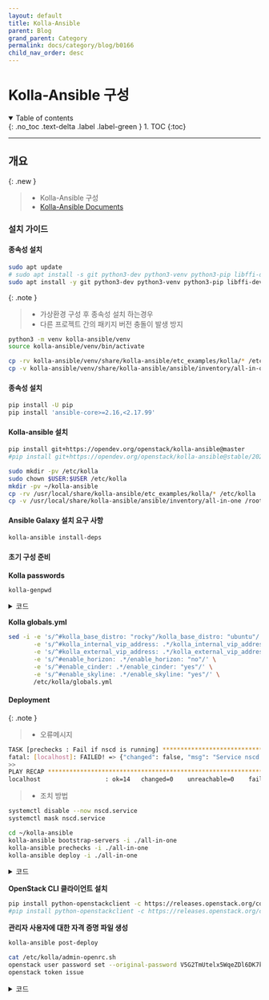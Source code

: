 ```yaml
---
layout: default
title: Kolla-Ansible
parent: Blog
grand_parent: Category
permalink: docs/category/blog/b0166
child_nav_order: desc
---
```


# Kolla-Ansible 구성

<details open markdown="block">
  <summary>
    Table of contents
  </summary>
  {: .no_toc .text-delta .label .label-green }
1. TOC
{:toc}
</details>

---

## 개요

{: .new }
> - Kolla-Ansible 구성
> - [Kolla-Ansible Documents](https://docs.openstack.org/kolla-ansible/latest/user/quickstart.html)

### 설치 가이드

#### **종속성 설치**

```bash
sudo apt update
# sudo apt install -s git python3-dev python3-venv python3-pip libffi-dev gcc libssl-dev
sudo apt install -y git python3-dev python3-venv python3-pip libffi-dev gcc libssl-dev
```

{: .note }
> - 가상환경 구성 후 종속성 설치 하는경우 
> - 다른 프로젝트 간의 패키지 버전 충돌이 발생 방지
> 
```bash
python3 -m venv kolla-ansible/venv
source kolla-ansible/venv/bin/activate
```
>
```bash
cp -rv kolla-ansible/venv/share/kolla-ansible/etc_examples/kolla/* /etc/kolla
cp -v kolla-ansible/venv/share/kolla-ansible/ansible/inventory/all-in-one .
```

#### **종속성 설치**

```bash
pip install -U pip
pip install 'ansible-core>=2.16,<2.17.99'
```

#### **Kolla-ansible 설치**

```bash
pip install git+https://opendev.org/openstack/kolla-ansible@master
#pip install git+https://opendev.org/openstack/kolla-ansible@stable/2024.2
```

```bash
sudo mkdir -pv /etc/kolla
sudo chown $USER:$USER /etc/kolla
mkdir -pv ~/kolla-ansible
cp -rv /usr/local/share/kolla-ansible/etc_examples/kolla/* /etc/kolla
cp -v /usr/local/share/kolla-ansible/ansible/inventory/all-in-one /root/kolla-ansible
```

#### **Ansible Galaxy 설치 요구 사항**

```bash
kolla-ansible install-deps
```

#### **초기 구성 준비**

**Kolla passwords**

```bash
kolla-genpwd
```

<details markdown="block">
  <summary>
    코드
  </summary>
  {: .text-delta .label .label-green }
  
```bash
WARNING: Passwords file "/etc/kolla/passwords.yml" is world-readable. The permissions will be changed.
```

</details>

**Kolla globals.yml**

```bash
sed -i -e 's/^#kolla_base_distro: "rocky"/kolla_base_distro: "ubuntu"/' \
       -e 's/^#kolla_internal_vip_address: .*/kolla_internal_vip_address: "192.168.0.222"/' \
       -e 's/^#kolla_external_vip_address: .*/kolla_external_vip_address: "10.1.0.200"/' \
       -e 's/^#enable_horizon: .*/enable_horizon: "no"/' \
       -e 's/^#enable_cinder: .*/enable_cinder: "yes"/' \
       -e 's/^#enable_skyline: .*/enable_skyline: "yes"/' \
       /etc/kolla/globals.yml
```

#### **Deployment**

{: .note }
> - 오류메시지
```bash
TASK [prechecks : Fail if nscd is running] *********************************************************************************************************************************************************
fatal: [localhost]: FAILED! => {"changed": false, "msg": "Service nscd is running. This is known to cause issues with Docker's user namespaces in\nKolla. Please disable it before proceeding.\n"}
>>
PLAY RECAP *****************************************************************************************************************************************************************************************
localhost                  : ok=14   changed=0    unreachable=0    failed=1    skipped=6    rescued=0    ignored=0
```
> - 조치 방법
```bash
systemctl disable --now nscd.service
systemctl mask nscd.service
```

```bash
cd ~/kolla-ansible
kolla-ansible bootstrap-servers -i ./all-in-one
kolla-ansible prechecks -i ./all-in-one
kolla-ansible deploy -i ./all-in-one
```

<details markdown="block">
  <summary>
    코드
  </summary>
  {: .text-delta .label .label-green }

**기본 서비스 목록**

```bash
TASK [Group hosts based on enabled services] *******************************************************************************************************************************************************
ok: [localhost] => (item=enable_aodh_False)
ok: [localhost] => (item=enable_barbican_False)
ok: [localhost] => (item=enable_blazar_False)
ok: [localhost] => (item=enable_ceilometer_False)
ok: [localhost] => (item=enable_ceph_rgw_False)
ok: [localhost] => (item=enable_cinder_False)
ok: [localhost] => (item=enable_cloudkitty_False)
ok: [localhost] => (item=enable_collectd_False)
ok: [localhost] => (item=enable_cyborg_False)
ok: [localhost] => (item=enable_designate_False)
ok: [localhost] => (item=enable_etcd_False)
ok: [localhost] => (item=enable_glance_True)
ok: [localhost] => (item=enable_gnocchi_False)
ok: [localhost] => (item=enable_grafana_False)
ok: [localhost] => (item=enable_hacluster_False)
ok: [localhost] => (item=enable_heat_True)
ok: [localhost] => (item=enable_horizon_True)
ok: [localhost] => (item=enable_influxdb_False)
ok: [localhost] => (item=enable_ironic_False)
ok: [localhost] => (item=enable_iscsid_False)
ok: [localhost] => (item=enable_keystone_True)
ok: [localhost] => (item=enable_kuryr_False)
ok: [localhost] => (item=enable_letsencrypt_False)
ok: [localhost] => (item=enable_loadbalancer_True)
ok: [localhost] => (item=enable_magnum_False)
ok: [localhost] => (item=enable_manila_False)
ok: [localhost] => (item=enable_mariadb_True)
ok: [localhost] => (item=enable_masakari_False)
ok: [localhost] => (item=enable_memcached_True)
ok: [localhost] => (item=enable_mistral_False)
ok: [localhost] => (item=enable_multipathd_False) 
ok: [localhost] => (item=enable_neutron_True)
ok: [localhost] => (item=enable_nova_True)
ok: [localhost] => (item=enable_octavia_False)
ok: [localhost] => (item=enable_opensearch_False)
ok: [localhost] => (item=enable_opensearch_dashboards_False)
ok: [localhost] => (item=enable_openvswitch_True_enable_ovs_dpdk_False)
ok: [localhost] => (item=enable_ovn_False)
ok: [localhost] => (item=enable_placement_True)
ok: [localhost] => (item=enable_prometheus_False)
ok: [localhost] => (item=enable_rabbitmq_True)
ok: [localhost] => (item=enable_redis_False)
ok: [localhost] => (item=enable_skyline_False)
ok: [localhost] => (item=enable_swift_False)
ok: [localhost] => (item=enable_tacker_False)
ok: [localhost] => (item=enable_telegraf_False)
ok: [localhost] => (item=enable_trove_False)
ok: [localhost] => (item=enable_venus_False)
ok: [localhost] => (item=enable_watcher_False)
ok: [localhost] => (item=enable_zun_False)
```

</details>

**OpenStack CLI 클라이언트 설치**

```bash
pip install python-openstackclient -c https://releases.openstack.org/constraints/upper/master
#pip install python-openstackclient -c https://releases.openstack.org/constraints/upper/2024.2
```

**관리자 사용자에 대한 자격 증명 파일 생성**

```bash
kolla-ansible post-deploy
```

```bash
cat /etc/kolla/admin-openrc.sh
openstack user password set --original-password V5G2TmUtelx5WqeZDl6DK7kUDlDEt2pDitZnxcRj --password admin
openstack token issue
```

<details markdown="block">
  <summary>
    코드
  </summary>
  {: .text-delta .label .label-green }

**변경전**

```bash
# Ansible managed

# Clear any old environment that may conflict.
for key in $( set | awk '{FS="="}  /^OS_/ {print $1}' ); do unset $key ; done
export OS_PROJECT_DOMAIN_NAME='Default'
export OS_USER_DOMAIN_NAME='Default'
export OS_PROJECT_NAME='admin'
export OS_TENANT_NAME='admin'
export OS_USERNAME='admin'
export OS_PASSWORD='V5G2TmUtelx5WqeZDl6DK7kUDlDEt2pDitZnxcRj'
export OS_AUTH_URL='http://10.1.81.200:5000'
export OS_INTERFACE='internal'
export OS_ENDPOINT_TYPE='internalURL'
export OS_IDENTITY_API_VERSION='3'
export OS_REGION_NAME='RegionOne'
export OS_AUTH_PLUGIN='password'
```

**변경후**

```bash
# Ansible managed

# Clear any old environment that may conflict.
for key in $( set | awk '{FS="="}  /^OS_/ {print $1}' ); do unset $key ; done
export OS_PROJECT_DOMAIN_NAME='Default'
export OS_USER_DOMAIN_NAME='Default'
export OS_PROJECT_NAME='admin'
export OS_TENANT_NAME='admin'
export OS_USERNAME='admin'
#export OS_PASSWORD='admin'
export OS_AUTH_URL='http://10.1.81.200:5000'
#export OS_AUTH_URL='http://192.168.0.222:5000'
export OS_INTERFACE='internal'
export OS_ENDPOINT_TYPE='internalURL'
export OS_IDENTITY_API_VERSION='3'
export OS_REGION_NAME='RegionOne'
export OS_AUTH_PLUGIN='password'
```

</details>
